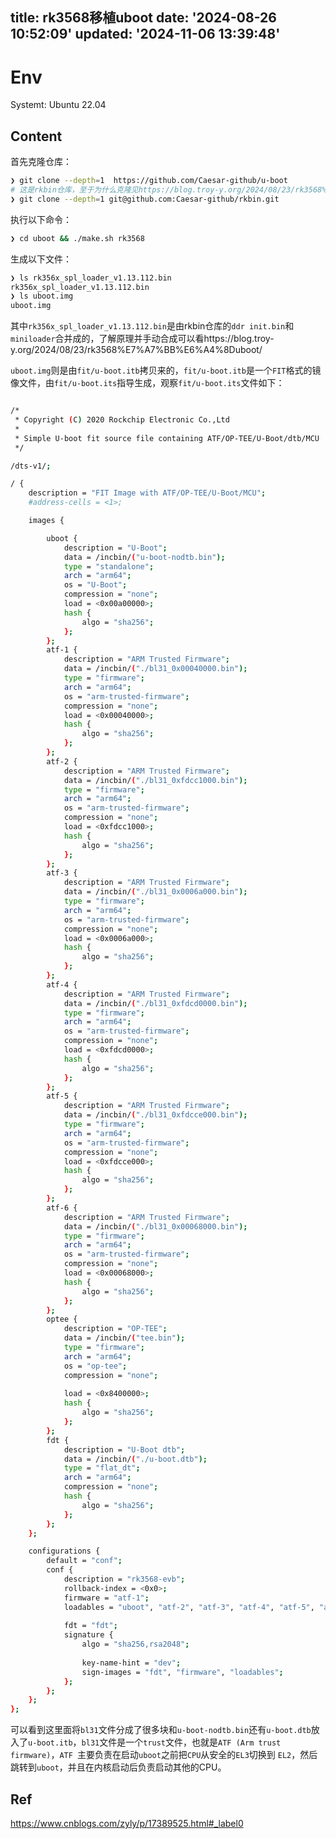 title: rk3568移植uboot
date: '2024-08-26 10:52:09'
updated: '2024-11-06 13:39:48'
---
# Env

Systemt: Ubuntu 22.04

## Content

首先克隆仓库：

```bash
❯ git clone --depth=1  https://github.com/Caesar-github/u-boot
# 这是rkbin仓库，至于为什么克隆见https://blog.troy-y.org/2024/08/23/rk3568%E7%A7%BB%E6%A4%8Duboot/
❯ git clone --depth=1 git@github.com:Caesar-github/rkbin.git
```

执行以下命令：

```bash
❯ cd uboot && ./make.sh rk3568
```
生成以下文件：

```bash
❯ ls rk356x_spl_loader_v1.13.112.bin
rk356x_spl_loader_v1.13.112.bin
❯ ls uboot.img
uboot.img
```

其中`rk356x_spl_loader_v1.13.112.bin`是由rkbin仓库的`ddr init.bin`和`miniloader`合并成的，了解原理并手动合成可以看https://blog.troy-y.org/2024/08/23/rk3568%E7%A7%BB%E6%A4%8Duboot/

`uboot.img`则是由`fit/u-boot.itb`拷贝来的，`fit/u-boot.itb`是一个`FIT`格式的镜像文件，由`fit/u-boot.its`指导生成，观察`fit/u-boot.its`文件如下：

```bash

/*
 * Copyright (C) 2020 Rockchip Electronic Co.,Ltd
 *
 * Simple U-boot fit source file containing ATF/OP-TEE/U-Boot/dtb/MCU
 */

/dts-v1/;

/ {
	description = "FIT Image with ATF/OP-TEE/U-Boot/MCU";
	#address-cells = <1>;

	images {

		uboot {
			description = "U-Boot";
			data = /incbin/("u-boot-nodtb.bin");
			type = "standalone";
			arch = "arm64";
			os = "U-Boot";
			compression = "none";
			load = <0x00a00000>;
			hash {
				algo = "sha256";
			};
		};
		atf-1 {
			description = "ARM Trusted Firmware";
			data = /incbin/("./bl31_0x00040000.bin");
			type = "firmware";
			arch = "arm64";
			os = "arm-trusted-firmware";
			compression = "none";
			load = <0x00040000>;
			hash {
				algo = "sha256";
			};
		};
		atf-2 {
			description = "ARM Trusted Firmware";
			data = /incbin/("./bl31_0xfdcc1000.bin");
			type = "firmware";
			arch = "arm64";
			os = "arm-trusted-firmware";
			compression = "none";
			load = <0xfdcc1000>;
			hash {
				algo = "sha256";
			};
		};
		atf-3 {
			description = "ARM Trusted Firmware";
			data = /incbin/("./bl31_0x0006a000.bin");
			type = "firmware";
			arch = "arm64";
			os = "arm-trusted-firmware";
			compression = "none";
			load = <0x0006a000>;
			hash {
				algo = "sha256";
			};
		};
		atf-4 {
			description = "ARM Trusted Firmware";
			data = /incbin/("./bl31_0xfdcd0000.bin");
			type = "firmware";
			arch = "arm64";
			os = "arm-trusted-firmware";
			compression = "none";
			load = <0xfdcd0000>;
			hash {
				algo = "sha256";
			};
		};
		atf-5 {
			description = "ARM Trusted Firmware";
			data = /incbin/("./bl31_0xfdcce000.bin");
			type = "firmware";
			arch = "arm64";
			os = "arm-trusted-firmware";
			compression = "none";
			load = <0xfdcce000>;
			hash {
				algo = "sha256";
			};
		};
		atf-6 {
			description = "ARM Trusted Firmware";
			data = /incbin/("./bl31_0x00068000.bin");
			type = "firmware";
			arch = "arm64";
			os = "arm-trusted-firmware";
			compression = "none";
			load = <0x00068000>;
			hash {
				algo = "sha256";
			};
		};
		optee {
			description = "OP-TEE";
			data = /incbin/("tee.bin");
			type = "firmware";
			arch = "arm64";
			os = "op-tee";
			compression = "none";
			
			load = <0x8400000>;
			hash {
				algo = "sha256";
			};
		};
		fdt {
			description = "U-Boot dtb";
			data = /incbin/("./u-boot.dtb");
			type = "flat_dt";
			arch = "arm64";
			compression = "none";
			hash {
				algo = "sha256";
			};
		};
	};

	configurations {
		default = "conf";
		conf {
			description = "rk3568-evb";
			rollback-index = <0x0>;
			firmware = "atf-1";
			loadables = "uboot", "atf-2", "atf-3", "atf-4", "atf-5", "atf-6", "optee";
			
			fdt = "fdt";
			signature {
				algo = "sha256,rsa2048";
				
				key-name-hint = "dev";
				sign-images = "fdt", "firmware", "loadables";
			};
		};
	};
};
```

可以看到这里面将`bl31`文件分成了很多块和`u-boot-nodtb.bin`还有`u-boot.dtb`放入了`u-boot.itb`，`bl31`文件是一个`trust`文件，也就是`ATF (Arm trust firmware)`，`ATF `主要负责在启动`uboot`之前把`CPU`从安全的`EL3`切换到 `EL2`，然后跳转到`uboot`，并且在内核启动后负责启动其他的CPU。

## Ref

https://www.cnblogs.com/zyly/p/17389525.html#_label0
